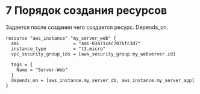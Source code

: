 # 7 Порядок создания ресурсов

Задается после создания чего создается ресурс. Depends\_on.

```text
resource "aws_instance" "my_server_web" {
  ami                    = "ami-03a71cec707bfc3d7"
  instance_type          = "t3.micro"
  vpc_security_group_ids = [aws_security_group.my_webserver.id]

  tags = {
    Name = "Server-Web"
  }
  depends_on = [aws_instance.my_server_db, aws_instance.my_server_app]
}


```

